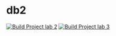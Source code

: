 # db2
[![Build Project lab 2](https://github.com/upron81/db2/actions/workflows/build.yml/badge.svg)](https://github.com/upron81/db2/actions/workflows/build.yml)
[![Build Project lab 3](https://github.com/upron81/db2/actions/workflows/build.yml/badge.svg?branch=db3)](https://github.com/upron81/db2/actions/workflows/build.yml)